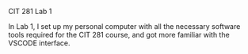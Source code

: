 CIT 281 Lab 1

In Lab 1, I set up my personal computer with all the necessary software tools required for the CIT 281 course, and got more familiar with the VSCODE interface.

